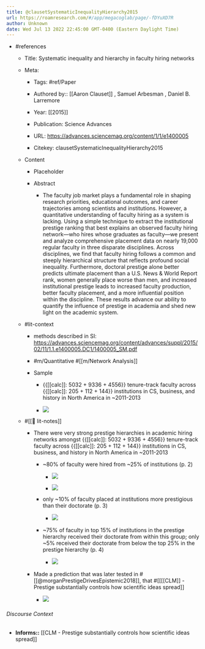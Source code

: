 ```yaml
---
title: @clausetSystematicInequalityHierarchy2015
url: https://roamresearch.com/#/app/megacoglab/page/-fDYuXD7R
author: Unknown
date: Wed Jul 13 2022 22:45:00 GMT-0400 (Eastern Daylight Time)
---
```


- #references

    - Title: Systematic inequality and hierarchy in faculty hiring networks

    - Meta:

        - Tags: #ref/Paper

        - Authored by::  [[Aaron Clauset]] ,  Samuel Arbesman ,  Daniel B. Larremore

        - Year: [[2015]]

        - Publication: Science Advances

        - URL: https://advances.sciencemag.org/content/1/1/e1400005

        - Citekey: clausetSystematicInequalityHierarchy2015

    - Content

        - Placeholder

        - Abstract

            - The faculty job market plays a fundamental role in shaping research priorities, educational outcomes, and career trajectories among scientists and institutions. However, a quantitative understanding of faculty hiring as a system is lacking. Using a simple technique to extract the institutional prestige ranking that best explains an observed faculty hiring network—who hires whose graduates as faculty—we present and analyze comprehensive placement data on nearly 19,000 regular faculty in three disparate disciplines. Across disciplines, we find that faculty hiring follows a common and steeply hierarchical structure that reflects profound social inequality. Furthermore, doctoral prestige alone better predicts ultimate placement than a U.S. News \& World Report rank, women generally place worse than men, and increased institutional prestige leads to increased faculty production, better faculty placement, and a more influential position within the discipline. These results advance our ability to quantify the influence of prestige in academia and shed new light on the academic system.

    - #lit-context

        - methods described in SI: https://advances.sciencemag.org/content/advances/suppl/2015/02/11/1.1.e1400005.DC1/1400005_SM.pdf

        - #m/Quantitative #[[m/Network Analysis]]

        - Sample

            - {{[[calc]]: 5032 + 9336 + 4556}} tenure-track faculty across {{[[calc]]: 205 + 112 + 144}} institutions in CS, business, and history in North America in ~2011-2013

            - ![](https://firebasestorage.googleapis.com/v0/b/firescript-577a2.appspot.com/o/imgs%2Fapp%2Fmegacoglab%2FkFnjyhEqsV.png?alt=media&token=40ab4499-fd42-49a1-80d3-679d24a5f82a)

    - #[[📝 lit-notes]]

        - There were very strong prestige hierarchies in academic hiring networks amongst {{[[calc]]: 5032 + 9336 + 4556}} tenure-track faculty across {{[[calc]]: 205 + 112 + 144}} institutions in CS, business, and history in North America in ~2011-2013

            - ~80% of faculty were hired from ~25% of institutions (p. 2)

                - ![](https://firebasestorage.googleapis.com/v0/b/firescript-577a2.appspot.com/o/imgs%2Fapp%2Fmegacoglab%2Fzg4TOu_MWN.png?alt=media&token=8ecf99a3-e0ba-48f2-af38-0fd3099f4b9d)

                - ![](https://firebasestorage.googleapis.com/v0/b/firescript-577a2.appspot.com/o/imgs%2Fapp%2Fmegacoglab%2FlhlFig7uo2.png?alt=media&token=e940d4f6-99c3-4c30-8b37-d96e2593a0c4)

            - only ~10% of faculty placed at institutions more prestigious than their doctorate (p. 3)

                - ![](https://firebasestorage.googleapis.com/v0/b/firescript-577a2.appspot.com/o/imgs%2Fapp%2Fmegacoglab%2F-1bp2osKFZ.png?alt=media&token=28475962-119d-4436-aea4-d2719601033a)

            - ~75% of faculty in top 15% of institutions in the prestige hierarchy received their doctorate from within this group; only ~5% received their doctorate from below the top 25% in the prestige hierarchy (p. 4)

                - ![](https://firebasestorage.googleapis.com/v0/b/firescript-577a2.appspot.com/o/imgs%2Fapp%2Fmegacoglab%2FNxE0kQqvNg.png?alt=media&token=f983e1ed-58ab-4dc9-a665-e4c9258895f3)

        - Made a prediction that was later tested in #[[@morganPrestigeDrivesEpistemic2018]], that #[[[[CLM]] - Prestige substantially controls how scientific ideas spread]]

            - ![](https://firebasestorage.googleapis.com/v0/b/firescript-577a2.appspot.com/o/imgs%2Fapp%2Fmegacoglab%2FzMbfwhIbjc.png?alt=media&token=6b3b7430-87b8-45fe-8a2b-d7af74fac11f)

###### Discourse Context

- **Informs::** [[CLM - Prestige substantially controls how scientific ideas spread]]

